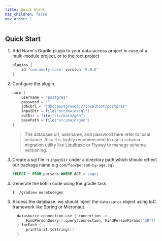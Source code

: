 ```yaml
---
title: Quick Start
has_children: false
nav_order: 2
---
```


## Quick Start

1. Add Norm's Gradle plugin to your data-access project in case of a multi-module project, or to the root project

    ```gradle
    plugins {
        id 'com.medly.norm' version '0.0.6'
    }
    ```


2. Configure the plugin. 

    ```groovy
    norm {
        username = "postgres"
        password = ""
        jdbcUrl = "jdbc:postgresql://localhost/postgres"
        inputDir = file("src/main/sql")
        outDir = file("src/main/gen")
        basePath = file("src/main/gen")
    }
    ```



    > The database url, username, and password here refer to local instance. Also it is highly recommended to use a schema migration utility like Liquibase or Flyway to manage schema versioning. 





3. Create a sql file in `inputDir` under a directory path which should reflect our package name e.g `com/foo/person-by-age.sql`

    ```SQL
    SELECT * FROM persons WHERE AGE > :age;
    ```


4. Generate the kotlin code using the gradle task

    ```shell
    $ ./gradlew normCodegen
    ```

5. Access the database. we should inject the `datasource` object using IoC framework like Spring or Micronaut.

    ```kotlin
      datasource.connection.use { connection ->
          FindPersonQuery().query(connection, FindPersonParams("28"))
      }.forEach {
          println(it.toString())
      }
    ```


